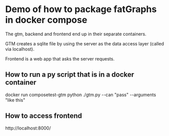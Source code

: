 # Demo of how to package fatGraphs in docker compose

The gtm, backend and frontend end up in their separate containers.

GTM creates a sqlite file by using the server as the data access layer (called
via localhost).

Frontend is a web app that asks the server requests.

## How to run a py script that is in a docker container
docker run composetest-gtm python ./gtm.py --can "pass" --arguments "like this"

## How to access frontend
http://localhost:8000/
